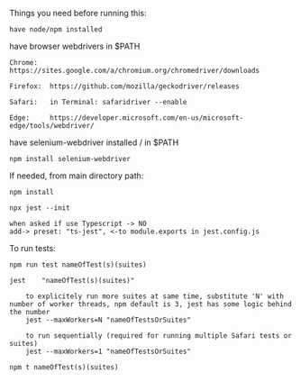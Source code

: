 Things you need before running this:

	have node/npm installed
	
  have browser webdrivers in $PATH
	
    Chrome:   https://sites.google.com/a/chromium.org/chromedriver/downloads
		
    Firefox:  https://github.com/mozilla/geckodriver/releases
		
    Safari:   in Terminal: safaridriver --enable
		
    Edge:     https://developer.microsoft.com/en-us/microsoft-edge/tools/webdriver/
		
  have selenium-webdriver installed / in $PATH
	
    npm install selenium-webdriver
   
If needed, from main directory path:

	npm install
	
	npx jest --init
	
    when asked if use Typescript -> NO
    add-> preset: "ts-jest", <-to module.exports in jest.config.js

To run tests:

	npm run test nameOfTest(s)(suites)
	
	jest	"nameOfTest(s)(suites)"
		
		to explicitely run more suites at same time, substitute 'N' with number of worker threads, npm default is 3, jest has some logic behind the number
		jest --maxWorkers=N "nameOfTestsOrSuites"
		
		to run sequentially (required for running multiple Safari tests or suites)
		jest --maxWorkers=1 "nameOfTestsOrSuites"
	
	npm t nameOfTest(s)(suites)
